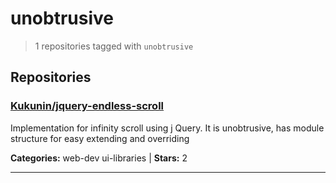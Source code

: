 # unobtrusive

> 1 repositories tagged with `unobtrusive`

## Repositories

### [Kukunin/jquery-endless-scroll](https://github.com/Kukunin/jquery-endless-scroll)

Implementation for infinity scroll using j Query. It is unobtrusive, has module structure for easy extending and overriding

**Categories:** web-dev ui-libraries  | **Stars:** 2

---

